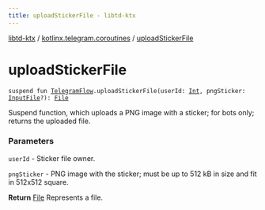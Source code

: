 ```yaml
---
title: uploadStickerFile - libtd-ktx
---
```


[libtd-ktx](../index.html) / [kotlinx.telegram.coroutines](index.html) / [uploadStickerFile](./upload-sticker-file.html)

# uploadStickerFile

`suspend fun `[`TelegramFlow`](../kotlinx.telegram.core/-telegram-flow/index.html)`.uploadStickerFile(userId: `[`Int`](https://kotlinlang.org/api/latest/jvm/stdlib/kotlin/-int/index.html)`, pngSticker: `[`InputFile`](https://tdlibx.github.io/td/docs/org/drinkless/td/libcore/telegram/TdApi.InputFile.html)`?): `[`File`](https://tdlibx.github.io/td/docs/org/drinkless/td/libcore/telegram/TdApi.File.html)

Suspend function, which uploads a PNG image with a sticker; for bots only; returns the uploaded
file.

### Parameters

`userId` - Sticker file owner.

`pngSticker` - PNG image with the sticker; must be up to 512 kB in size and fit in 512x512
square.

**Return**
[File](https://tdlibx.github.io/td/docs/org/drinkless/td/libcore/telegram/TdApi.File.html) Represents a file.

